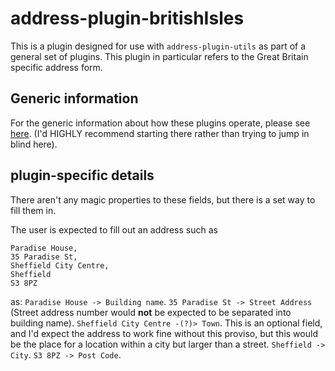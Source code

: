 



# address-plugin-britishIsles

This is a plugin designed for use with `address-plugin-utils` as part of a general set of plugins. This plugin in particular refers to the Great Britain specific address form.
## Generic information
For the generic information about how these plugins operate, please see [here](https://github.com/openlibraryenvironment/address-plugin-generic/blob/master/README.md). (I'd HIGHLY recommend starting there rather than trying to jump in blind here).

## plugin-specific details
There aren't any magic properties to these fields, but there is a set way to fill them in.

The user is expected to fill out an address such as
```
Paradise House,
35 Paradise St,
Sheffield City Centre,
Sheffield
S3 8PZ
```
as:
 `Paradise House -> Building name`.
`35 Paradise St -> Street Address` (Street address number would **not** be expected to be separated into building name).
`Sheffield City Centre -(?)> Town`. This is an optional field, and I'd expect the address to work fine without this proviso, but this would be the place for a location within a city but larger than a street.
`Sheffield -> City`.
`S3 8PZ -> Post Code`.
